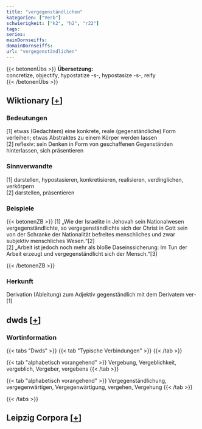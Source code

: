 ```yaml
---
title: "vergegenständlichen"
kategorien: ["Verb"]
schwierigkeit: ["k2", "h2", "r22"]
tags:
series:
mainDornseiffs:
domainDornseiffs:
url: "vergegenständlichen"
---
```


{{< betonenÜbs >}}
**Übersetzung:**  
concretize, objectify, hypostatize -s-, hypostasize -s-, reify  
{{< /betonenÜbs >}}

## Wiktionary [[+](https://de.wiktionary.org/wiki/vergegenständlichen)]

### Bedeutungen
[1] etwas (Gedachtem) eine konkrete, reale (gegenständliche) Form verleihen; etwas Abstraktes zu einem Körper werden lassen  
[2] reflexiv: sein Denken in Form von geschaffenen Gegenständen hinterlassen, sich präsentieren  

### Sinnverwandte
[1] darstellen, hypostasieren, konkretisieren, realisieren, verdinglichen, verkörpern  
[2] darstellen, präsentieren  

### Beispiele
{{< betonenZB >}}
[1] „Wie der Israelite in Jehovah sein Nationalwesen vergegenständlichte, so vergegenständlichte sich der Christ in Gott sein von der Schranke der Nationalität befreites menschliches und zwar subjektiv menschliches Wesen.“[2]  
[2] „Arbeit ist jedoch noch mehr als bloße Daseinssicherung: Im Tun der Arbeit erzeugt und vergegenständlicht sich der Mensch.“[3]  

{{< /betonenZB >}}
### Herkunft
Derivation (Ableitung) zum Adjektiv gegenständlich mit dem Derivatem ver-[1]  



## dwds [[+](https://www.dwds.de/wb/vergegenständlichen)]

### Wortinformation
{{< tabs "Dwds" >}}
{{< tab "Typische Verbindungen" >}}
{{< /tab >}}

{{< tab "alphabetisch vorangehend" >}}
Vergebung, Vergeblichkeit, vergeblich, Vergeber, vergebens
{{< /tab >}}

{{< tab "alphabetisch vorangehend" >}}
Vergegenständlichung, vergegenwärtigen, Vergegenwärtigung, vergehen, Vergehung
{{< /tab >}}

{{< /tabs >}}

## Leipzig Corpora [[+](https://corpora.uni-leipzig.de/en/res?word=vergegenständlichen&corpusId=deu_newscrawl-public_2018)]

